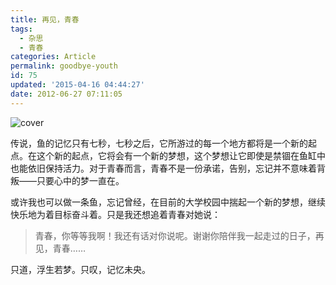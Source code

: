 ```yaml
---
title: 再见，青春
tags:
  - 杂思
  - 青春
categories: Article
permalink: goodbye-youth
id: 75
updated: '2015-04-16 04:44:27'
date: 2012-06-27 07:11:05
---
```


![cover](https://cat.yufan.me/cats/011225CET.jpg)

传说，鱼的记忆只有七秒，七秒之后，它所游过的每一个地方都将是一个新的起点。在这个新的起点，它将会有一个新的梦想，这个梦想让它即使是禁锢在鱼缸中也能依旧保持活力。对于青春而言，青春不是一份承诺，告别，忘记并不意味着背叛——只要心中的梦一直在。

<!--more-->

或许我也可以做一条鱼，忘记曾经，在目前的大学校园中揣起一个新的梦想，继续快乐地为着目标奋斗着。只是我还想追着青春对她说：

>青春，你等等我啊！我还有话对你说呢。谢谢你陪伴我一起走过的日子，再见，青春……

只道，浮生若梦。只叹，记忆未央。
